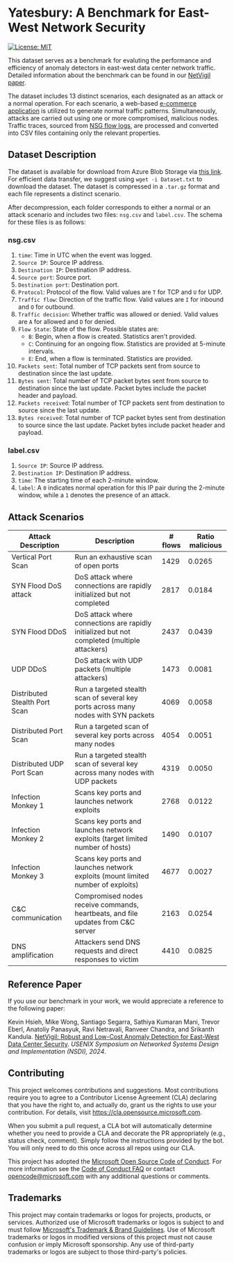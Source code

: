 # Yatesbury: A Benchmark for East-West Network Security

[![License: MIT](https://img.shields.io/badge/License-MIT-yellow.svg)](https://opensource.org/licenses/MIT)

This dataset serves as a benchmark for evaluting the performance and efficiency of anomaly detectors in east-west data center network traffic. Detailed information about the benchmark can be found in our [NetVigil paper](https://www.microsoft.com/en-us/research/publication/netvigil-robust-and-low-cost-anomaly-detection-for-east-west-data-center-security/).

The dataset includes 13 distinct scenarios, each designated as an attack or a normal operation. For each scenario, a web-based [e-commerce application](https://github.com/GoogleCloudPlatform/microservices-demo) is utilized to generate normal traffic patterns. Simultaneously, attacks are carried out using one or more compromised, malicious nodes. Traffic traces, sourced from [NSG flow logs](https://learn.microsoft.com/en-us/azure/network-watcher/nsg-flow-logs-overview), are processed and converted into CSV files containing only the relevant properties.  


## Dataset Description

The dataset is available for download from Azure Blob Storage via [this link](Dataset.txt). For efficient data transfer, we suggest using `wget -i Dataset.txt` to download the dataset. The dataset is compressed in a `.tar.gz` format and each file represents a distinct scenario.

After decompression, each folder corresponds to either a normal or an attack scenario and includes two files: `nsg.csv` and `label.csv`. The schema for these files is as follows:  


### nsg.csv

1. `time`: Time in UTC when the event was logged.
2. `Source IP`: Source IP address.
3. `Destination IP`: Destination IP address.
4. `Source port`: Source port.
5. `Destination port`: Destination port.
6. `Protocol`: Protocol of the flow. Valid values are `T` for TCP and `U` for UDP.
7. `Traffic flow`: Direction of the traffic flow. Valid values are `I` for inbound and `O` for outbound.
8. `Traffic decision`: Whether traffic was allowed or denied. Valid values are `A` for allowed and `D` for denied.
9. `Flow State`: State of the flow. Possible states are:
    * `B`: Begin, when a flow is created. Statistics aren't provided.
    * `C`: Continuing for an ongoing flow. Statistics are provided at 5-minute intervals.
    * `E`: End, when a flow is terminated. Statistics are provided.
10. `Packets sent`: Total number of TCP packets sent from source to destination since the last update.
11. `Bytes sent`: Total number of TCP packet bytes sent from source to destination since the last update. Packet bytes include the packet header and payload.
12. `Packets received`: Total number of TCP packets sent from destination to source since the last update.
13. `Bytes received`: Total number of TCP packet bytes sent from destination to source since the last update. Packet bytes include packet header and payload.


### label.csv

1. `Source IP`: Source IP address.
2. `Destination IP`: Destination IP address.
3. `time`: The starting time of each 2-minute window.  
4. `label`: A `0` indicates normal operation for this IP pair during the 2-minute window, while a `1` denotes the presence of an attack.  

## Attack Scenarios

| Attack Description                  | Description                                                                                      | # flows | Ratio malicious |  
|-------------------------------------|--------------------------------------------------------------------------------------------------|---------|-----------------|  
| Vertical Port Scan                  | Run an exhaustive scan of open ports                                                             | 1429    | 0.0265          |  
| SYN Flood DoS attack                | DoS attack where connections are rapidly initialized but not completed                           | 2817    | 0.0184          |  
| SYN Flood DDoS                      | DoS attack where connections are rapidly initialized but not completed (multiple attackers)      | 2437    | 0.0439          |  
| UDP DDoS                            | DoS attack with UDP packets (multiple attackers)                                                 | 1473    | 0.0081          |  
| Distributed Stealth Port Scan       | Run a targeted stealth scan of several key ports across many nodes with SYN packets              | 4069    | 0.0058          |  
| Distributed Port Scan               | Run a targeted scan of several key ports across many nodes                                       | 4054    | 0.0051          |  
| Distributed UDP Port Scan           | Run a targeted stealth scan of several key across many nodes with UDP packets                    | 4319    | 0.0050          |  
| Infection Monkey 1                  | Scans key ports and launches network exploits                                                    | 2768    | 0.0122          |  
| Infection Monkey 2                  | Scans key ports and launches network exploits (target limited number of hosts)                   | 1490    | 0.0107          |  
| Infection Monkey 3                  | Scans key ports and launches network exploits (mount limited number of exploits)                 | 4677    | 0.0027          |  
| C&C communication                   | Compromised nodes receive commands, heartbeats, and file updates from C&C server                 | 2163    | 0.0254          |  
| DNS amplification                   | Attackers send DNS requests and direct responses to victim                                       | 4410    | 0.0825          |  

## Reference Paper

If you use our benchmark in your work, we would appreciate a reference to the following paper:

Kevin Hsieh, Mike Wong, Santiago Segarra, Sathiya Kumaran Mani, Trevor Eberl, Anatoliy Panasyuk, Ravi Netravali, Ranveer Chandra, and Srikanth Kandula. [NetVigil: Robust and Low-Cost Anomaly Detection for East-West Data Center Security](https://www.microsoft.com/en-us/research/publication/netvigil-robust-and-low-cost-anomaly-detection-for-east-west-data-center-security/). *USENIX Symposium on Networked Systems Design and Implementation (NSDI), 2024*.


## Contributing

This project welcomes contributions and suggestions.  Most contributions require you to agree to a
Contributor License Agreement (CLA) declaring that you have the right to, and actually do, grant us
the rights to use your contribution. For details, visit https://cla.opensource.microsoft.com.

When you submit a pull request, a CLA bot will automatically determine whether you need to provide
a CLA and decorate the PR appropriately (e.g., status check, comment). Simply follow the instructions
provided by the bot. You will only need to do this once across all repos using our CLA.

This project has adopted the [Microsoft Open Source Code of Conduct](https://opensource.microsoft.com/codeofconduct/).
For more information see the [Code of Conduct FAQ](https://opensource.microsoft.com/codeofconduct/faq/) or
contact [opencode@microsoft.com](mailto:opencode@microsoft.com) with any additional questions or comments.

## Trademarks

This project may contain trademarks or logos for projects, products, or services. Authorized use of Microsoft 
trademarks or logos is subject to and must follow 
[Microsoft's Trademark & Brand Guidelines](https://www.microsoft.com/en-us/legal/intellectualproperty/trademarks/usage/general).
Use of Microsoft trademarks or logos in modified versions of this project must not cause confusion or imply Microsoft sponsorship.
Any use of third-party trademarks or logos are subject to those third-party's policies.

